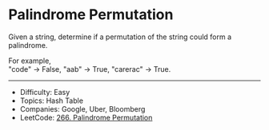 # Palindrome Permutation

Given a string, determine if a permutation of the string could form a palindrome.

For example,  
"code" -> False, "aab" -> True, "carerac" -> True.

---

* Difficulty: Easy
* Topics: Hash Table
* Companies: Google, Uber, Bloomberg
* LeetCode: [266. Palindrome Permutation](https://leetcode.com/problems/palindrome-permutation/description/)
